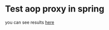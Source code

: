 # Test aop proxy in spring

you can see results [here](https://github.com/axel-n/testing-aop-proxy/blob/without_proxy/benchmarks/results.md)